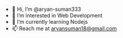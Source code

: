 - 👋 Hi, I’m @aryan-suman333
- 👀 I’m interested in Web Development
- 🌱 I’m currently learning Nodejs
- 📫 Reach me at aryansuman18@gmail.com

<!---
aryan-suman333/aryan-suman333 is a ✨ special ✨ repository because its `README.md` (this file) appears on your GitHub profile.
You can click the Preview link to take a look at your changes.
--->
